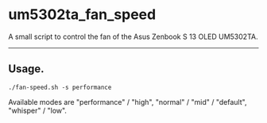 # um5302ta_fan_speed
A small script to control the fan of the Asus Zenbook S 13 OLED UM5302TA.

---

## Usage.

```./fan-speed.sh -s performance```

Available modes are "performance" / "high", "normal" / "mid" / "default", "whisper" / "low".
